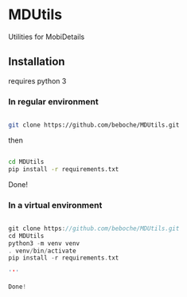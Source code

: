 # MDUtils
Utilities for MobiDetails


## Installation


requires python 3

### In regular environment

```bash

git clone https://github.com/beboche/MDUtils.git

```

then

```bash

cd MDUtils
pip install -r requirements.txt

```
Done!

### In a virtual environment


```h

git clone https://github.com/beboche/MDUtils.git
cd MDUtils
python3 -m venv venv
. venv/bin/activate
pip install -r requirements.txt

'''

Done!
